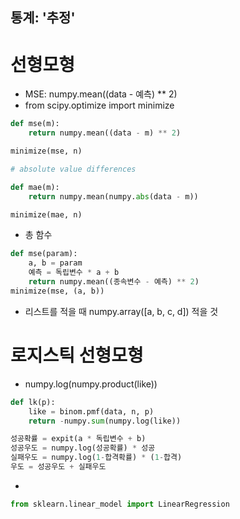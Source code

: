## 통계: '추정'

# 선형모형
* MSE: numpy.mean((data - 예측) ** 2)
* from scipy.optimize import minimize
```py
def mse(m):
    return numpy.mean((data - m) ** 2)

minimize(mse, n)

# absolute value differences

def mae(m):
    return numpy.mean(numpy.abs(data - m))

minimize(mae, n)
```
* 총 함수
```py
def mse(param):
    a, b = param
    예측 = 독립변수 * a + b
    return numpy.mean((종속변수 - 예측) ** 2)
minimize(mse, (a, b))
```
* 리스트를 적을 때 numpy.array([a, b, c, d]) 적을 것

# 로지스틱 선형모형
* numpy.log(numpy.product(like))
```py
def lk(p):
    like = binom.pmf(data, n, p)
    return -numpy.sum(numpy.log(like))

성공확률 = expit(a * 독립변수 + b)
성공우도 = numpy.log(성공확률) * 성공
실패우도 = numpy.log(1-합격확률) * (1-합격)
우도 = 성공우도 + 실패우도
```
* 
```py 
from sklearn.linear_model import LinearRegression
```